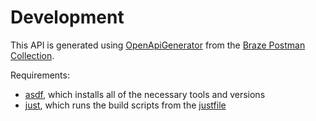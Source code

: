 # Development

This API is generated using [OpenApiGenerator](https://openapi-generator.tech/) from the [Braze Postman Collection](https://documenter.getpostman.com/view/4689407/SVYrsdsG).

Requirements: 
 - [asdf](https://asdf-vm.com/), which installs all of the necessary tools and versions
 - [just](https://just.systems/man/en/), which runs the build scripts from the [justfile](justfile)

